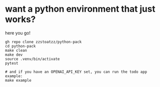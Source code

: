 # want a python environment that just works?
here you go!

```
gh repo clone zzstoatzz/python-pack
cd python-pack
make clean
make dev
source .venv/bin/activate
pytest

# and if you have an OPENAI_API_KEY set, you can run the todo app example:
make example
```